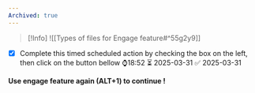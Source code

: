 ```yaml
---
Archived: true
---
```



> [!Info]
> ![[Types of files for Engage feature#^55g2y9]]

- [x] Complete this timed scheduled action by checking the box on the left, then click on the button bellow ⌚18:52 ⏳ 2025-03-31 ✅ 2025-03-31



**Use engage feature again (ALT+1) to continue !**
